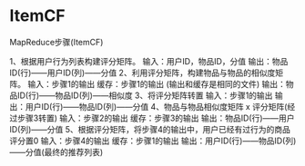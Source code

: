 # ItemCF

MapReduce步骤(ItemCF)

1、根据用户行为列表构建评分矩阵。
    输入：用户ID，物品ID，分值
    输出：物品ID(行)——用户ID(列)——分值
2、利用评分矩阵，构建物品与物品的相似度矩阵。
    输入：步骤1的输出
    缓存：步骤1的输出
    (输出和缓存是相同的文件)
    输出：物品ID(行)——物品ID(列)——相似度
3、将评分矩阵转置
    输入：步骤1的输出
    输出：用户ID(行)——物品ID(列)——分值
4、物品与物品相似度矩阵 x  评分矩阵(经过步骤3转置)
    输入：步骤2的输出
    缓存：步骤3的输出
    输出：物品ID(行)——用户ID(列)——分值
5、根据评分矩阵，将步骤4的输出中，用户已经有过行为的商品评分置0
    输入：步骤4的输出
    缓存：步骤1的输出
    输出：用户ID(行)——物品ID(列)——分值(最终的推荐列表)